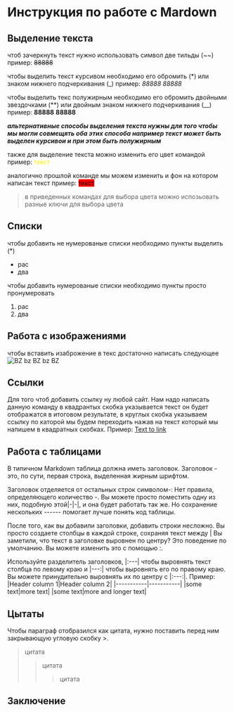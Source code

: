 # Инструкция по работе с Mardown

## Выделение текста

чтоб зачеркнуть текст нужно использовать символ две тильды (~~)
пример: 
~~88888~~

чтобы выделить текст курсивом необходимо его обромить (*) или знаком нижнего подчеркивания (_)
пример:
_88888_
*88888*

чтобы выделить текс полужирным необходимо его обромить двойными звездочками (**) или двойным знаком нижнего подчеркивания (__)
пример:
__88888__
**88888**

_**альтернативные способы выделения текста нужны для того чтобы мы могли совмещять оба этих способа например текст может быть выделен курсивои и при этом быть полужирным**_

также для выделение текста можно изменить его цвет командой
пример:
<span style="color:#fff000"> текст </span>

аналогично прошлой команде мы можем изменить и фон на котором написан текст 
пример:
<span style="background-color:red"> текст </span>

>в приведенных командах для выбора цвета можно испозьовать разные ключи для выбора цвета 

## Списки

чтобы добавить не нумерованые списки необходимо пункты выделить (*)
* рас
* два

чтобы добавить нумерованые списки необходимо пункты просто пронумеровать 
1. рас
2. два

## Работа с изображениями

чтобы вставить изаброжение в текс достаточно написать следующее 
![BZ bz BZ bz BZ](bee.jpg)

## Ссылки 

Для того чтоб добавить ссылку ну любой сайт. Нам надо написать данную команду в квадрантых скобка указывается текст он будет отображатся в итоговом результате, в круглых скобка указываем ссылку по каторой мы будем переходить нажав на текст который мы напишем в квадратных скобках. 
Пример:
[Text to link](https://link-url.com)

## Работа с таблицами

В типичном Markdown таблица должна иметь заголовок. Заголовок - это, по сути, первая строка, выделенная жирным шрифтом.

Заголовок отделяется от остальных строк символом-:
Нет правила, определяющего количество -. Вы можете просто поместить одну из них, подобную этой|-|-|, и она будет работать так же. Но сохранение нескольких ------ помогает лучше понять код таблицы.

После того, как вы добавили заголовки, добавить строки несложно. Вы просто создаете столбцы в каждой строке, сохраняя текст между |
Вы заметили, что текст в заголовке выровнен по центру? Это поведение по умолчанию. Вы можете изменить это с помощью :.

Используйте разделитель заголовков, |:---| чтобы выровнять текст столбца по левому краю и |---:| чтобы выровнять его по правому краю. Вы можете принудительно выровнять их по центру с |:---:|.
Пример:
|Header column 1|Header column 2|
|-----------|-----------|
|some text|more text|
|some text|more and longer text|
## Цытаты

Чтобы параграф отобразился как цитата, нужно поставить перед ним закрывающую угловую скобку >.
> цитата
>>цитата
>>>цитата

## Заключение